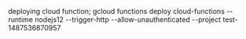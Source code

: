 deploying cloud function; gcloud functions deploy cloud-functions --runtime nodejs12 --trigger-http --allow-unauthenticated --project test-1487536870957

